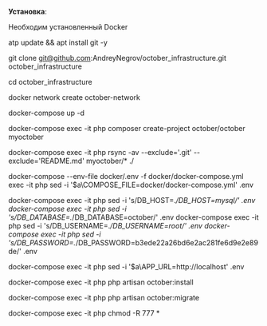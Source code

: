 **Установка**:

Необходим установленный Docker

atp update && apt install git -y

git clone git@github.com:AndreyNegrov/october_infrastructure.git october_infrastructure

cd october_infrastructure

docker network create october-network

docker-compose up -d

docker-compose exec -it php composer create-project october/october myoctober

docker-compose exec -it php rsync -av --exclude='.git' --exclude='README.md' myoctober/* ./

docker-compose --env-file docker/.env -f docker/docker-compose.yml exec -it php sed -i '$a\COMPOSE_FILE=docker/docker-compose.yml' .env

docker-compose exec -it php sed -i 's/DB_HOST=.*/DB_HOST=mysql/' .env
docker-compose exec -it php sed -i 's/DB_DATABASE=.*/DB_DATABASE=october/' .env
docker-compose exec -it php sed -i 's/DB_USERNAME=.*/DB_USERNAME=root/' .env
docker-compose exec -it php sed -i 's/DB_PASSWORD=.*/DB_PASSWORD=b3ede22a26bd6e2ac281fe6d9e2e89de/' .env

docker-compose exec -it php sed -i '$a\APP_URL=http://localhost' .env

docker-compose exec -it php php artisan october:install

docker-compose exec -it php php artisan october:migrate

docker-compose exec -it php chmod -R 777 *
